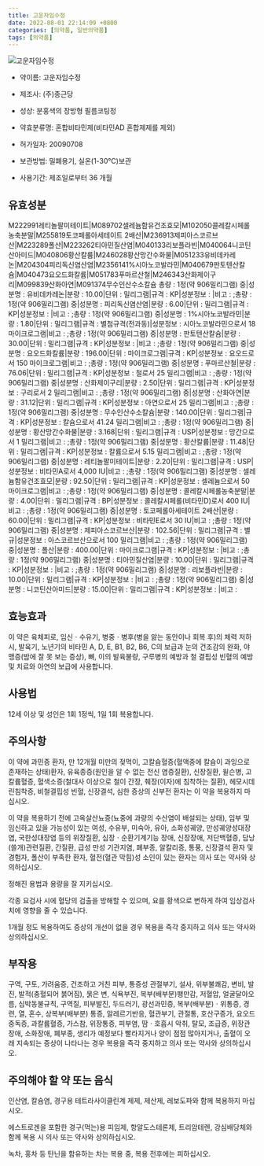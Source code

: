 ```yaml
---
title: 고운자임수정
date: 2022-08-01 22:14:09 +0800
categories: [의약품, 일반의약품]
tags: [의약품]
---
```

![고운자임수정](https://nedrug.mfds.go.kr/pbp/cmn/itemImageDownload/146032682194400137)

- 약이름: 고운자임수정
- 제조사: (주)종근당
- 성상: 분홍색의 장방형 필름코팅정

- 약효분류명: 혼합비타민제(비타민AD 혼합제제를 제외)
- 허가일자: 20090708
- 보관방법: 밀폐용기, 실온(1-30℃)보관
- 사용기간: 제조일로부터 36 개월
## 유효성분
M222991레티놀팔미테이트|M089702셀레늄함유건조효모|M102050콜레칼시페롤농축분말|M255819토코페롤아세테이트 2배산|M236913제피아스코르브산|M223289폴산|M223262티아민질산염|M040133리보플라빈|M040064니코틴산아미드|M040806황산칼륨|M246028황산망간수화물|M051233유비데카레논|M204304피리독신염산염|M2356141%시아노코발라민|M040679판토텐산칼슘|M040473요오드화칼륨|M051783푸마르산철|M246343산화제이구리|M099839산화아연|M091374무수인산수소칼슘
총량 : 1정(약 906밀리그램) 중|성분명 : 유비데카레논|분량 : 10.00|단위 : 밀리그램|규격 : KP|성분정보 : |비고 : ;총량 : 1정(약 906밀리그램) 중|성분명 : 피리독신염산염|분량 : 6.00|단위 : 밀리그램|규격 : KP|성분정보 : |비고 : ;총량 : 1정(약 906밀리그램) 중|성분명 : 1%시아노코발라민|분량 : 1.80|단위 : 밀리그램|규격 : 별첨규격(전과동)|성분정보 : 시아노코발라민으로서 18 마이크로그램|비고 : ;총량 : 1정(약 906밀리그램) 중|성분명 : 판토텐산칼슘|분량 : 30.00|단위 : 밀리그램|규격 : KP|성분정보 : |비고 : ;총량 : 1정(약 906밀리그램) 중|성분명 : 요오드화칼륨|분량 : 196.00|단위 : 마이크로그램|규격 : KP|성분정보 : 요오드로서 150 마이크로그램|비고 : ;총량 : 1정(약 906밀리그램) 중|성분명 : 푸마르산철|분량 : 76.06|단위 : 밀리그램|규격 : KP|성분정보 : 철로서 25 밀리그램|비고 : ;총량 : 1정(약 906밀리그램) 중|성분명 : 산화제이구리|분량 : 2.50|단위 : 밀리그램|규격 : KP|성분정보 : 구리로서 2 밀리그램|비고 : ;총량 : 1정(약 906밀리그램) 중|성분명 : 산화아연|분량 : 31.12|단위 : 밀리그램|규격 : KP|성분정보 : 아연으로서 25 밀리그램|비고 : ;총량 : 1정(약 906밀리그램) 중|성분명 : 무수인산수소칼슘|분량 : 140.00|단위 : 밀리그램|규격 : KP|성분정보 : 칼슘으로서 41.24 밀리그램|비고 : ;총량 : 1정(약 906밀리그램) 중|성분명 : 황산망간수화물|분량 : 3.168|단위 : 밀리그램|규격 : USP|성분정보 : 망간으로서 1 밀리그램|비고 : ;총량 : 1정(약 906밀리그램) 중|성분명 : 황산칼륨|분량 : 11.48|단위 : 밀리그램|규격 : KP|성분정보 : 칼륨으로서 5.15 밀리그램|비고 : ;총량 : 1정(약 906밀리그램) 중|성분명 : 레티놀팔미테이트|분량 : 2.20|단위 : 밀리그램|규격 : USP|성분정보 : 비타민A로서 4,000 IU|비고 : ;총량 : 1정(약 906밀리그램) 중|성분명 : 셀레늄함유건조효모|분량 : 92.50|단위 : 밀리그램|규격 : KP|성분정보 : 셀레늄으로서 50 마이크로그램|비고 : ;총량 : 1정(약 906밀리그램) 중|성분명 : 콜레칼시페롤농축분말|분량 : 4.00|단위 : 밀리그램|규격 : BP|성분정보 : 콜레칼시페롤(비타민D)로서 400 IU|비고 : ;총량 : 1정(약 906밀리그램) 중|성분명 : 토코페롤아세테이트 2배산|분량 : 60.00|단위 : 밀리그램|규격 : KP|성분정보 : 비타민E로서 30 IU|비고 : ;총량 : 1정(약 906밀리그램) 중|성분명 : 제피아스코르브산|분량 : 102.56|단위 : 밀리그램|규격 : 별규|성분정보 : 아스코르브산으로서 100 밀리그램|비고 : ;총량 : 1정(약 906밀리그램) 중|성분명 : 폴산|분량 : 400.00|단위 : 마이크로그램|규격 : KP|성분정보 : |비고 : ;총량 : 1정(약 906밀리그램) 중|성분명 : 티아민질산염|분량 : 10.00|단위 : 밀리그램|규격 : KP|성분정보 : |비고 : ;총량 : 1정(약 906밀리그램) 중|성분명 : 리보플라빈|분량 : 10.00|단위 : 밀리그램|규격 : KP|성분정보 : |비고 : ;총량 : 1정(약 906밀리그램) 중|성분명 : 니코틴산아미드|분량 : 15.00|단위 : 밀리그램|규격 : KP|성분정보 : |비고 :
## 효능효과
이 약은 육체피로, 임신ㆍ수유기, 병중ㆍ병후(병을 앓는 동안이나 회복 후)의 체력 저하 시, 발육기, 노년기의 비타민 A, D, E, B1, B2, B6, C의 보급과 눈의 건조감의 완화, 야맹증(밤에 잘 못 보는 증상), 뼈, 이의 발육불량, 구루병의 예방과 철 결핍성 빈혈의 예방 및 치료와 아연의 보급에 사용합니다.

## 사용법
12세 이상 및 성인은 1회 1정씩, 1일 1회 복용합니다.

## 주의사항
이 약에 과민증 환자, 만 12개월 미만의 젖먹이, 고칼슘혈증(혈액중에 칼슘이 과잉으로 존재하는 상태)환자, 유육종증(원인을 알 수 없는 전신 염증질환), 신장질환, 윌슨병, 고칼륨혈증, 혈색소증(철대사 이상으로 철이 간장, 췌장(이자)에 침착하는 질환), 헤모시데린침착증, 비철결핍성 빈혈, 신장결석, 심한 증상의 신부전 환자는 이 약을 복용하지 마십시오.

이 약을 복용하기 전에 고옥살산뇨증(뇨중에 과량의 수산염이 배설되는 상태), 임부 및 임신하고 있을 가능성이 있는 여성, 수유부, 미숙아, 유아, 소화성궤양, 만성궤양성대장염, 국한성대장염 등의 위장질환, 심장ㆍ순환기계기능 장애, 신장장애, 저단백혈증, 담낭(쓸개)관련질환, 간질환, 급성 만성 기관지염, 폐부종, 알칼리증, 통풍, 신장결석 환자 및 경험자, 폴산이 부족한 환자, 혈전(혈관 막힘)성 소인이 있는 환자는 의사 또는 약사와 상의하십시오.

정해진 용법과 용량을 잘 지키십시오.

각종 요검사 시에 혈당의 검출을 방해할 수 있으며, 요를 황색으로 변하게 하여 임상검사치에 영향을 줄 수 있습니다.

1개월 정도 복용하여도 증상의 개선이 없을 경우 복용을 즉각 중지하고 의사 또는 약사와 상의하십시오.

## 부작용
구역, 구토, 가려움증, 건조하고 거친 피부, 통증성 관절부기, 설사, 위부불쾌감, 변비, 발진, 발적(충혈되어 붉어짐), 묽은 변, 식욕부진, 복부(배부분)팽만감, 저혈압, 얼굴달아오름, 심박동불규칙, 구역질, 피부발진, 두드러기, 광선과민증, 복부(배부분)ㆍ위통증, 경련, 열, 혼수, 상복부(배부분) 통증, 알레르기반응, 혈관부기, 관절통, 호산구증가, 요오드 중독증, 과칼륨혈증, 가스참, 위장통증, 피부염, 땀ㆍ호흡시 악취, 탈모, 조급증, 위장관장애, 소화장애, 폐부종, 생리가 예정보다 빨라지거나 양이 점점 많아지거나, 출혈이 오래 지속되는 증상이 나타나는 경우 복용을 즉각 중지하고 의사 또는 약사와 상의하십시오.

## 주의해야 할 약 또는 음식
인산염, 칼슘염, 경구용 테트라사이클린계 제제, 제산제, 레보도파와 함께 복용하지 마십시오.

에스트로겐을 포함한 경구(먹는)용 피임제, 항알도스테론제, 트리암테렌, 강심배당체와 함께 복용 시 의사 또는 약사와 상의하십시오.

녹차, 홍차 등 탄닌을 함유하는 차는 복용 중, 복용 전후에는 피하십시오.


